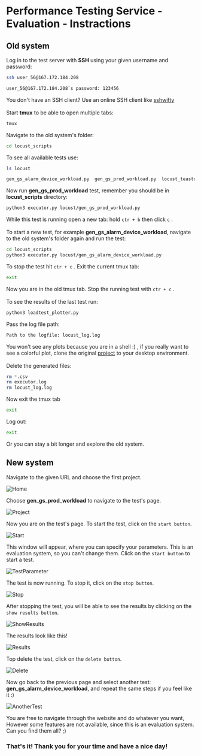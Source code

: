 # Performance Testing Service - Evaluation - Instractions

## Old system

Log in to the test server with **SSH** using your given username and password:
```sh
ssh user_56@167.172.184.208
```
```sh
user_56@167.172.184.208`s password: 123456
```
You don't have an SSH client? Use an online SSH client like [sshwifty](https://sshwifty.herokuapp.com/)<br /><br />
Start **tmux** to be able to open multiple tabs:
```sh
tmux
```
Navigate to the old system's folder:
```sh
cd locust_scripts
```
To see all available tests use:
```sh
ls locust
```
```sh
gen_gs_alarm_device_workload.py  gen_gs_prod_workload.py  locust_teastore.py
```
Now run **gen_gs_prod_workload** test, remember you should be in **locust_scripts** directory:
```sh
python3 executor.py locust/gen_gs_prod_workload.py
```
While this test is running open a new tab: hold ```ctr + b``` then click ```c``` .
<br /><br />
To start a new test, for example **gen_gs_alarm_device_workload**, navigate to the old system's folder again and run the test:
```sh
cd locust_scripts
python3 executor.py locust/gen_gs_alarm_device_workload.py
```
To stop the test hit ```ctr + c``` . Exit the current tmux tab:
```sh
exit
```
Now you are in the old tmux tab. Stop the running test with ```ctr + c``` .
<br /><br />
To see the results of the last test run:
```sh
python3 loadtest_plotter.py
```
Pass the log file path:
```sh
Path to the logfile: locust_log.log
```
You won't see any plots because you are in a shell :) , if you really want to see a colorful plot, clone the original [project](https://github.com/jtpgames/Locust_Scripts/) to your desktop environment.
<br /><br />
Delete the generated files:
```sh
rm *.csv
rm executor.log
rm locust_log.log
```
Now exit the tmux tab
```sh
exit
```
Log out:
```sh
exit
```
Or you can stay a bit longer and explore the old system.

## New system

Navigate to the given URL and choose the first project.

![Home](/screenshots/Home.png)

Choose **gen_gs_prod_workload** to navigate to the test's page.

![Project](/screenshots/Project.png)

Now you are on the test's page. To start the test, click on the ```start button```.

![Start](/screenshots/Start.png)

This window will appear, where you can specify your parameters. This is an evaluation system, so you can't change them. Click on the ```start button``` to start a test.

![TestParameter](/screenshots/TestParameter.png)

The test is now running. To stop it, click on the ```stop button```.

![Stop](/screenshots/Stop.png)

After stopping the test, you will be able to see the results by clicking on the ```show results button```.

![ShowResults](/screenshots/ShowResults.png)

The results look like this!

![Results](/screenshots/Results.png)

Top delete the test, click on the ```delete button```.

![Delete](/screenshots/Delete.png)

Now go back to the previous page and select another test: **gen_gs_alarm_device_workload**, and repeat the same steps if you feel like it :)

![AnotherTest](/screenshots/AnotherTest.png)

You are free to navigate through the website and do whatever you want, However some features are not available, since this is an evaluation system. Can you find them all? ;)

### That's it! Thank you for your time and have a nice day!